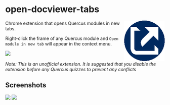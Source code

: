 # open-docviewer-tabs
<img src=assets/icon128.png align=right>

Chrome extension that opens Quercus modules in new tabs.

Right-click the frame of any Quercus module and `Open module in new tab` will appear in the context menu.

<img src=https://i.imgur.com/tc5Zw3D.png>

<i>Note: This is an unofficial extension. It is suggested that you disable the extension before any Quercus quizzes to prevent any conflicts</i>

## Screenshots
<img src=https://i.imgur.com/Ils0evz.png>
<img src=https://i.imgur.com/XLeFW7O.png>
